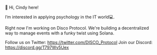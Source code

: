 👋 Hi, Cindy here!

I’m interested in applying psychology in the IT world💻.


Right now I'm working on Disco Protocol. We're building a decentralized way to manage events with a funky twist using Solana. 

Follow us on Twitter: https://twitter.com/DISCO_Protocol
Join our Discord: https://discord.gg/T797Wv5Uex
